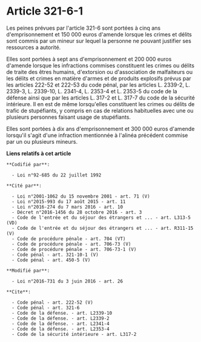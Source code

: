 # Article 321-6-1

Les peines prévues par l'article 321-6 sont portées à cinq ans d'emprisonnement et 150 000 euros d'amende lorsque les crimes
et délits sont commis par un mineur sur lequel la personne ne pouvant justifier ses ressources a autorité. 

Elles sont portées à sept ans d'emprisonnement et 200 000 euros d'amende lorsque les infractions commises constituent les
crimes ou délits de traite des êtres humains, d'extorsion ou d'association de malfaiteurs ou les délits et crimes en matière
d'armes et de produits explosifs prévus par les articles 222-52 et 222-53 du code pénal, par les articles L. 2339-2, L.
2339-3, L. 2339-10, L. 2341-4, 
L. 2353-4 et L. 2353-5 du code de la défense ainsi que par les articles L. 317-2 et L. 317-7 du code de la sécurité
intérieure. Il en est de même lorsqu'elles constituent les crimes ou délits de trafic de stupéfiants, y compris en cas de
relations habituelles avec une ou plusieurs personnes faisant usage de stupéfiants. 

Elles sont portées à dix ans d'emprisonnement et 300 000 euros d'amende lorsqu'il s'agit d'une infraction mentionnée à
l'alinéa précédent commise par un ou plusieurs mineurs.

**Liens relatifs à cet article**

	**Codifié par**:

	  - Loi n°92-685 du 22 juillet 1992

	**Cité par**:

	  - Loi n°2001-1062 du 15 novembre 2001 - art. 71 (V)
	  - Loi n°2015-993 du 17 août 2015 - art. 11
	  - Loi n°2016-274 du 7 mars 2016 - art. 10
	  - Décret n°2016-1456 du 28 octobre 2016 - art. 3
	  - Code de l'entrée et du séjour des étrangers et ... - art. L313-5 (VD)
	  - Code de l'entrée et du séjour des étrangers et ... - art. R311-15 (V)
	  - Code de procédure pénale - art. 704 (VT)
	  - Code de procédure pénale - art. 706-73 (V)
	  - Code de procédure pénale - art. 706-73-1 (V)
	  - Code pénal - art. 321-10-1 (V)
	  - Code pénal - art. 450-5 (V)

	**Modifié par**:

	  - Loi n°2016-731 du 3 juin 2016 - art. 26

	**Cite**:

	  - Code pénal - art. 222-52 (V)
	  - Code pénal - art. 321-6
	  - Code de la défense. - art. L2339-10
	  - Code de la défense. - art. L2339-2
	  - Code de la défense. - art. L2341-4
	  - Code de la défense. - art. L2353-4
	  - Code de la sécurité intérieure - art. L317-2
